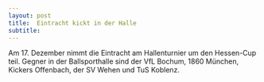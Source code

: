 ```yaml
---
layout: post
title:  Eintracht kickt in der Halle
subtitle:  
---
```


Am 17. Dezember nimmt die Eintracht am Hallenturnier um den Hessen-Cup teil. Gegner in der Ballsporthalle sind der VfL Bochum, 1860 München, Kickers Offenbach, der SV Wehen und TuS Koblenz.


